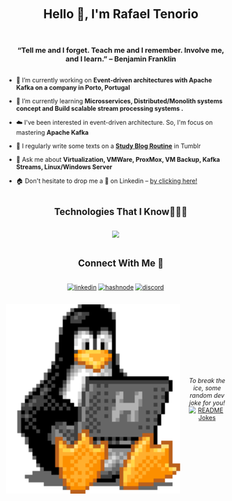 

<!--h1 without bottom border-->
<div id="user-content-toc">
  <ul align="center">
    <summary><h1 style="display: inline-block">Hello 👋, I'm Rafael Tenorio</h1></summary>
  </ul>
</div>

<!--h2 without bottom border-->
<div id="user-content-toc">
  <ul align="center">
    <summary><h3 style="display: inline-block">“Tell me and I forget. Teach me and I remember. Involve me, and I learn.” – Benjamin Franklin</h3></summary>
  </ul>
</div>

<!--Intro start-->

- 🔭 I’m currently working on **Event-driven architectures with Apache Kafka on a company in Porto, Portugal**

- 🌱 I’m currently learning **Microsservices, Distributed/Monolith systems concept and Build scalable stream processing systems .**

- ☁️ I've been interested in event-driven architecture. So, I'm focus on mastering **Apache Kafka**

- 📝 I regularly write some texts on a **[Study Blog Routine](https://heart-ghost-studyblr.tumblr.com/)** in Tumblr

- 💬 Ask me about **Virtualization, VMWare, ProxMox, VM Backup, Kafka Streams, Linux/Windows Server**

- 🏠 Don't hesitate to drop me a **👋** on Linkedin – [by clicking here!](https://www.linkedin.com/in/rafaeltenoriogama/)
<!--Intro end-->

<!--h1 without bottom border-->
<div id="user-content-toc">
  <ul align="center">
    <summary><h2 style="display: inline-block">Technologies That I Know👨🏻‍💻</h2></summary>
  </ul>
</div>
<!--tech stack icons-->
<p align="center">
  <a href="https://skillicons.dev">
    <img src="https://skillicons.dev/icons?i=git,discord,docker,postgres,github,html,css,java,linux,nginx,mongodb,mysql,kafka,postman,py,tailwind,vim,vscode,php,ubuntu,windows&perline=14" />
  </a>
</p>

<!-- Connect with me -->
<!--h2 without bottom border-->
<div id="user-content-toc">
  <ul align="center">
    <summary><h2 style="display: inline-block">Connect With Me 🤝</h2></summary>
  </ul>
</div>

<!--icons and links-->
<p align="center">
<a href="https://www.linkedin.com/in/rafaeltenoriogama" target="blank"><img align="center" src="https://user-images.githubusercontent.com/88904952/234979284-68c11d7f-1acc-4f0c-ac78-044e1037d7b0.png" alt="linkedin" height="50" width="50" /></a>
<a href="https://heart-ghost-studyblr.tumblr.com/" target="blank"><img align="center" src="https://user-images.githubusercontent.com/88904952/234982196-562aea17-5532-4550-8c08-1c7cb994a541.png" alt="hashnode" height="50" width="50" /></a>
<a href="https://discord.com/invite/keHYsY9P" target="blank"><img align="center" src="https://user-images.githubusercontent.com/88904952/234982627-019fd336-6248-453c-9b05-97c13fd1d207.png" alt="discord" height="50" width="50" /></a>
  
</p>

<br>
<div style="display: flex; align-items: center;">
  <img src="img/tux.gif" style="min-width: 400px; max-width: 400px; width: 120px; margin-right: 20px;" align="left">
  <div style="text-align: center; flex-grow: 1;">
    <i>To break the ice, some random dev joke for you!</i><br>
    <a href="https://readme-jokes.vercel.app"><img align="center" src="https://readme-jokes.vercel.app/api" alt="README Jokes"></a>
  </div>
</div>
